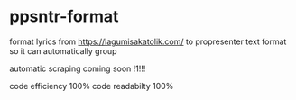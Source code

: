 # ppsntr-format
format lyrics from https://lagumisakatolik.com/ to propresenter text format so it can automatically group 

automatic scraping coming soon !1!!!

code efficiency 100%
code readabilty 100%
